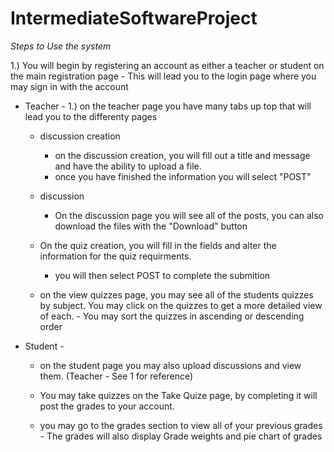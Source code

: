 # IntermediateSoftwareProject
*Steps to Use the system*

1.) You will begin by registering an account as either a teacher or student on the main registration page
    - This will lead you to the login page where you may sign in with the account

- Teacher -
1.) on the teacher page you have many tabs up top that will lead you to the differenty pages
    - discussion creation
        - on the discussion creation, you will fill out a title and message and have the ability to upload a file.
        - once you have finished the information you will select "POST"

    - discussion
        - On the discussion page you will see all of the posts, you can also download the files with the "Download" button

    - On the quiz creation, you will fill in the fields and alter the information for the quiz requirments.
        - you will then select POST to complete the submition

    - on the view quizzes page, you may see all of the students quizzes by subject. You may click on the quizzes to get a more detailed view of each.
          - You may sort the quizzes in ascending or descending order

- Student -
    - on the student page you may also upload discussions and view them. (Teacher - See 1 for reference)

    - You may take quizzes on the Take Quize page, by completing it will post the grades to your account.

    - you may go to the grades section to view all of your previous grades
          - The grades will also display Grade weights and pie chart of grades

